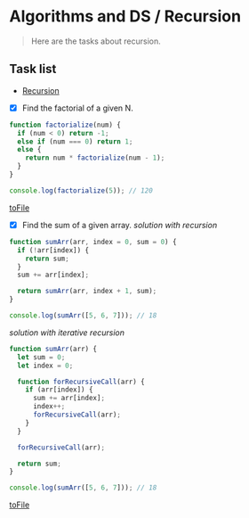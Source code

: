 # Algorithms and DS / Recursion

> Here are the tasks about recursion.

## Task list

- [Recursion](https://github.com/Vahan11/ACA-Lessons/tree/main/lesson-18-27-05-2021/recursion)

- [x] Find the factorial of a given N.

```Javascript
function factorialize(num) {
  if (num < 0) return -1;
  else if (num === 0) return 1;
  else {
    return num * factorialize(num - 1);
  }
}

console.log(factorialize(5)); // 120
```
[toFile](https://github.com/Vahan11/ACA-Lessons/blob/main/lesson-18-27-05-2021/recursion/factorial.js)

- [x] Find the sum of a given array.
_solution with recursion_
```Javascript
function sumArr(arr, index = 0, sum = 0) {
  if (!arr[index]) {
    return sum;
  }
  sum += arr[index];

  return sumArr(arr, index + 1, sum);
}

console.log(sumArr([5, 6, 7])); // 18
```
_solution with iterative recursion_
```Javascript
function sumArr(arr) {
  let sum = 0;
  let index = 0;

  function forRecursiveCall(arr) {
    if (arr[index]) {
      sum += arr[index];
      index++;
      forRecursiveCall(arr);
    }
  }

  forRecursiveCall(arr);

  return sum;
}

console.log(sumArr([5, 6, 7])); // 18
```

[toFile](https://github.com/Vahan11/ACA-Lessons/blob/main/lesson-18-27-05-2021/recursion/sum-array.js)